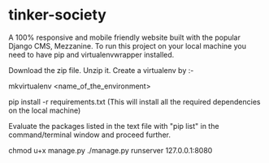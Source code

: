 tinker-society
==============

A 100% responsive and mobile friendly website built with the popular Django CMS, Mezzanine. To run this project on your local machine you need to have pip and virtualenvwrapper installed. 

Download the zip file. Unzip it. Create a virtualenv by :-

mkvirtualenv <name_of_the_environment>

pip install -r requirements.txt (This will install all the required dependencies on the local machine)

Evaluate the packages listed in the text file with "pip list" in the command/terminal window and proceed further.

chmod u+x manage.py
./manage.py runserver 127.0.0.1:8080
